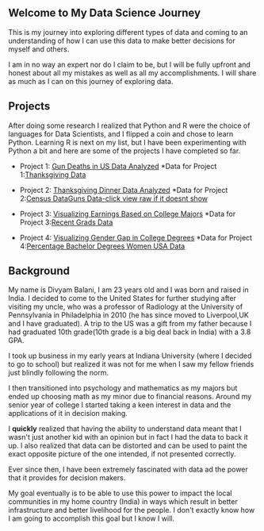 ## Welcome to My Data Science Journey

This is my journey into exploring different types of data and coming to an understanding of how I can use this data to make better decisions for myself and others.

I am in no way an expert nor do I claim to be, but I will be fully upfront and honest about all my mistakes as well as all my accomplishments. I will share as much as I can on this journey of exploring data.


## Projects

After doing some research I realized that Python and R were the choice of languages for Data Scientists, and I flipped a coin and chose to learn Python. Learning R is next on my list, but I have been experimenting with Python a bit and here are some of the projects I have completed so far.

* Project 1:  [Gun Deaths in US Data Analyzed](https://github.com/divyamb/Data-Science-Journey/blob/master/Exploring%20Gun%20Deaths.ipynb)
    *Data for Project 1:[Thanksgiving Data](https://github.com/divyamb/Data-Science-Journey/blob/master/thanksgiving.csv)


* Project 2:  [Thanksgiving Dinner Data Analyzed](https://github.com/divyamb/Data-Science-Portfolio/blob/master/Thanksgiving%20data%20analyzed.ipynb)
    *Data for Project 2:[Census Data](https://github.com/divyamb/Data-Science-Journey/blob/master/census.csv)[Guns Data-click view raw if it doesnt show](https://github.com/divyamb/Data-Science-Journey/blob/master/guns.csv)

* Project 3:  [Visualizing Earnings Based on College Majors](https://github.com/divyamb/Data-Science-Journey/blob/master/visualizing%20earnings%20college%20majors.ipynb)
    *Data for Project 3:[Recent Grads Data](https://github.com/divyamb/Data-Science-Journey/blob/master/recent-grads.csv)

* Project 4:  [Visualizing Gender Gap in College Degrees](https://github.com/divyamb/Data-Science-Journey/blob/master/Visualizing%20gender%20gap%20for%20all%20degrees.ipynb)
    *Data for Project 4:[Percentage Bachelor Degrees Women USA Data](https://github.com/divyamb/Data-Science-Journey/blob/master/percent-bachelors-degrees-women-usa.csv)

## Background

My name is Divyam Balani, I am 23 years old and I was born and raised in India. I decided to come to the United States for further studying after visiting my uncle, who was a professor of Radiology at the University of Pennsylvania in Philadelphia in 2010 (he has since moved to Liverpool,UK and I have graduated). A trip to the US was a gift from my father because I had graduated 10th grade(10th grade is a big deal back in India) with a 3.8 GPA. 

I took up business in my early years at Indiana University (where I decided to go to school) but realized it was not for me when I saw my fellow friends just blindly following the norm. 

I then transitioned into psychology and mathematics as my majors but ended up choosing math as my minor due to financial reasons. Around my senior year of college I started taking a keen interest in data and the applications of it in decision making. 

I **quickly** realized that having the ability to understand data meant that I wasn't just another kid with an opinion but in fact I had the data to back it up. I also realized that data can be distorted and can be used to paint the exact opposite picture of the one intended, if not presented correctly. 

Ever since then, I have been extremely fascinated with data ad the power that it provides for decision makers.

My goal eventually is to be able to use this power to impact the local communities in my home country (India) in ways which result in better infrastructure and better livelihood for the people. I don't exactly know how I am going to accomplish this goal but I know I will.







